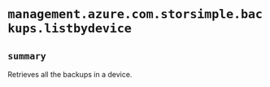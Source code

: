 # `management.azure.com.storsimple.backups.listbydevice`

## `summary`
Retrieves all the backups in a device.


